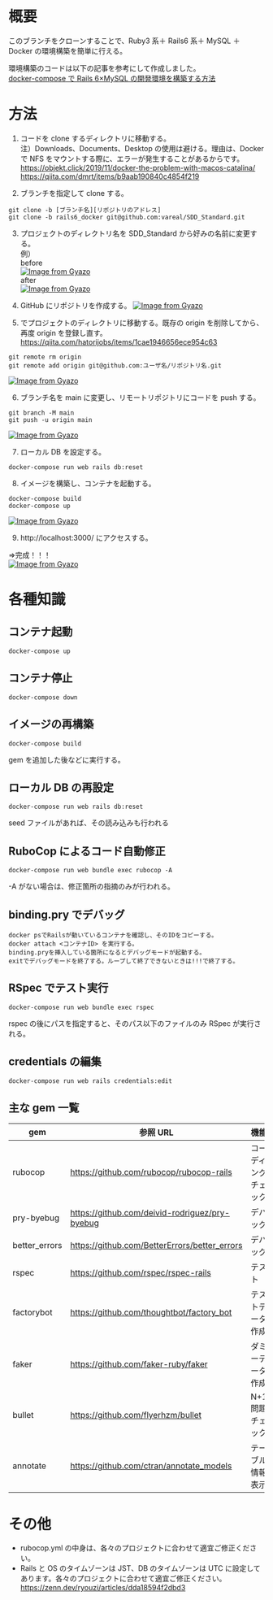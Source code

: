 # 概要

このブランチをクローンすることで、Ruby3 系＋ Rails6 系＋ MySQL ＋ Docker の環境構築を簡単に行える。

環境構築のコードは以下の記事を参考にして作成しました。<br>
[docker-compose で Rails 6×MySQL の開発環境を構築する方法](https://tmasuyama1114.com/docker-compose-rails6-mysql-development/)

# 方法

1. コードを clone するディレクトリに移動する。<br>
   注）Downloads、Documents、Desktop の使用は避ける。理由は、Docker で NFS をマウントする際に、エラーが発生することがあるからです。<br>
   https://objekt.click/2019/11/docker-the-problem-with-macos-catalina/<br>
   https://qiita.com/dmrt/items/b9aab190840c4854f219

2. ブランチを指定して clone する。

```
git clone -b [ブランチ名][リポジトリのアドレス]
git clone -b rails6_docker git@github.com:vareal/SDD_Standard.git
```

3. プロジェクトのディレクトリ名を SDD_Standard から好みの名前に変更する。<br>
   例）<br>
   before<br>
   [![Image from Gyazo](https://i.gyazo.com/81a9dfbca8be03f880727e576c25454e.png)](https://gyazo.com/81a9dfbca8be03f880727e576c25454e)<br>
   after<br>
   [![Image from Gyazo](https://i.gyazo.com/7e960fd2cf97cff82bcaebaeaf2fa2ef.png)](https://gyazo.com/7e960fd2cf97cff82bcaebaeaf2fa2ef)

4. GitHub にリポジトリを作成する。
   [![Image from Gyazo](https://i.gyazo.com/c52049b4e41dfcbfd6c03836fad6c0ae.png)](https://gyazo.com/c52049b4e41dfcbfd6c03836fad6c0ae)

5. でプロジェクトのディレクトリに移動する。既存の origin を削除してから、再度 origin を登録し直す。<br>
   https://qiita.com/hatorijobs/items/1cae1946656ece954c63

```
git remote rm origin
git remote add origin git@github.com:ユーザ名/リポジトリ名.git
```

[![Image from Gyazo](https://i.gyazo.com/225622a053f31b3551d8b56ba2e3dd5d.png)](https://gyazo.com/225622a053f31b3551d8b56ba2e3dd5d)

6. ブランチ名を main に変更し、リモートリポジトリにコードを push する。

```
git branch -M main
git push -u origin main
```

[![Image from Gyazo](https://i.gyazo.com/371f7aa4144adfff03b407805ca83b91.png)](https://gyazo.com/371f7aa4144adfff03b407805ca83b91)

7. ローカル DB を設定する。

```
docker-compose run web rails db:reset
```

8. イメージを構築し、コンテナを起動する。

```
docker-compose build
docker-compose up
```

[![Image from Gyazo](https://i.gyazo.com/2054526e03bfac32d1c8d4c68bafd638.png)](https://gyazo.com/2054526e03bfac32d1c8d4c68bafd638)

9. http://localhost:3000/ <span>にアクセスする。</span>

=>完成！！！<br>
[![Image from Gyazo](https://i.gyazo.com/230cc9564b5da741ba4a275e42160a75.png)](https://gyazo.com/230cc9564b5da741ba4a275e42160a75)

# 各種知識

## コンテナ起動

```
docker-compose up
```

## コンテナ停止

```
docker-compose down
```

## イメージの再構築

```
docker-compose build
```

gem を追加した後などに実行する。

## ローカル DB の再設定

```
docker-compose run web rails db:reset
```

seed ファイルがあれば、その読み込みも行われる

## RuboCop によるコード自動修正

```
docker-compose run web bundle exec rubocop -A
```

-A がない場合は、修正箇所の指摘のみが行われる。

## binding.pry でデバッグ

```
docker psでRailsが動いているコンテナを確認し、そのIDをコピーする。
docker attach <コンテナID> を実行する。
binding.pryを挿入している箇所になるとデバッグモードが起動する。
exitでデバッグモードを終了する。ループして終了できないときは!!!で終了する。
```

## RSpec でテスト実行

```
docker-compose run web bundle exec rspec
```

rspec の後にパスを指定すると、そのパス以下のファイルのみ RSpec が実行される。

## credentials の編集

```
docker-compose run web rails credentials:edit
```

## 主な gem 一覧

| gem           | 参照 URL                                       | 機能                 |
| ------------- | ---------------------------------------------- | -------------------- |
| rubocop       | https://github.com/rubocop/rubocop-rails       | コーディングチェック |
| pry-byebug    | https://github.com/deivid-rodriguez/pry-byebug | デバッグ             |
| better_errors | https://github.com/BetterErrors/better_errors  | デバッグ             |
| rspec         | https://github.com/rspec/rspec-rails           | テスト               |
| factorybot    | https://github.com/thoughtbot/factory_bot      | テストデータ作成     |
| faker         | https://github.com/faker-ruby/faker            | ダミーデータ作成     |
| bullet        | https://github.com/flyerhzm/bullet             | N+1 問題チェック     |
| annotate      | https://github.com/ctran/annotate_models       | テーブル情報表示     |

# その他

- rubocop.yml の中身は、各々のプロジェクトに合わせて適宜ご修正ください。
- Rails と OS のタイムゾーンは JST、DB のタイムゾーンは UTC に設定してあります。各々のプロジェクトに合わせて適宜ご修正ください。<br>
  https://zenn.dev/ryouzi/articles/dda18594f2dbd3
